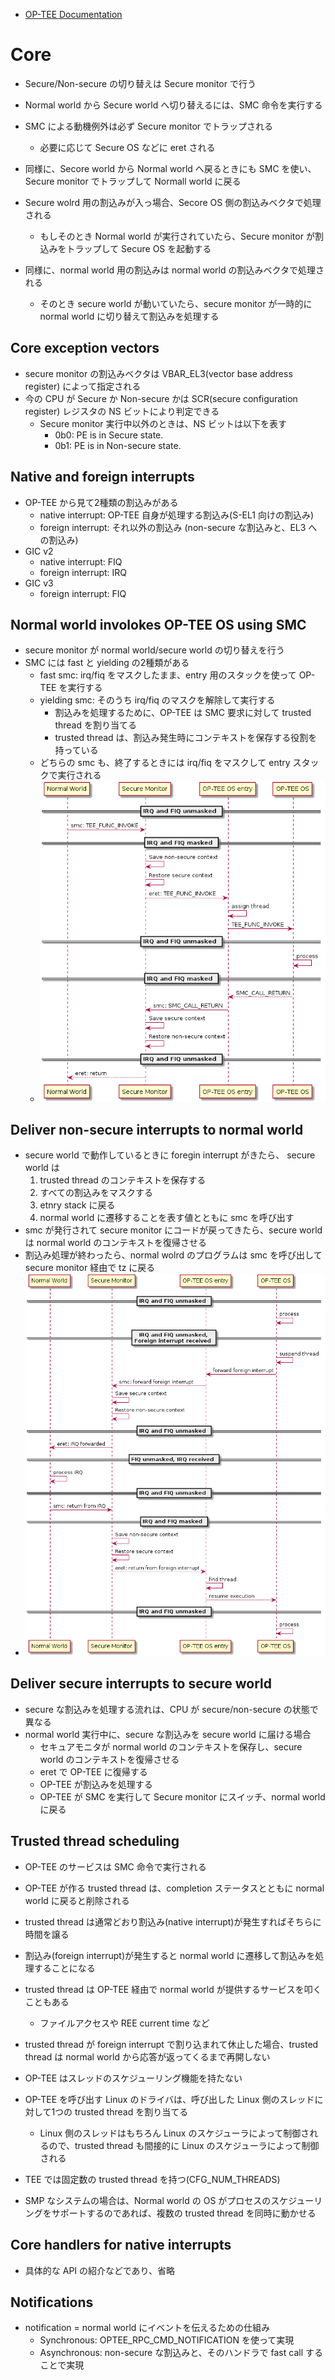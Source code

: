 - [OP-TEE Documentation](https://optee.readthedocs.io/en/latest/architecture/index.html)

# Core
- Secure/Non-secure の切り替えは Secure monitor で行う
- Normal world から Secure world へ切り替えるには、SMC 命令を実行する
- SMC による動機例外は必ず Secure monitor でトラップされる
  - 必要に応じて Secure OS などに eret される
- 同様に、Secore world から Normal world へ戻るときにも SMC を使い、Secure monitor でトラップして Normall world に戻る

- Secure wolrd 用の割込みが入っ場合、Secore OS 側の割込みベクタで処理される
  - もしそのとき Normal world が実行されていたら、Secure monitor が割込みをトラップして Secure OS を起動する
- 同様に、normal world 用の割込みは normal world の割込みベクタで処理される
  - そのとき secure world が動いていたら、secure monitor が一時的に normal world に切り替えて割込みを処理する

## Core exception vectors
- secure monitor の割込みベクタは VBAR_EL3(vector base address register) によって指定される
- 今の CPU が Secure か Non-secure かは SCR(secure configuration register) レジスタの NS ビットにより判定できる
  - Secure monitor 実行中以外のときは、NS ビットは以下を表す
    - 0b0: PE is in Secure state.
    - 0b1: PE is in Non-secure state.

## Native and foreign interrupts
- OP-TEE から見て2種類の割込みがある
  - native interrupt: OP-TEE 自身が処理する割込み(S-EL1 向けの割込み)
  - foreign interrupt: それ以外の割込み (non-secure な割込みと、EL3 への割込み)
- GIC v2
  - native interrupt: FIQ
  - foreign interrupt: IRQ
- GIC v3
  - foreign interrupt: FIQ

## Normal world involokes OP-TEE OS using SMC
- secure monitor が normal world/secure world の切り替えを行う
- SMC には fast と yielding の2種類がある
  - fast smc: irq/fiq をマスクしたまま、entry 用のスタックを使って OP-TEE を実行する
  - yielding smc: そのうち irq/fiq のマスクを解除して実行する
    - 割込みを処理するために、OP-TEE は SMC 要求に対して trusted thread を割り当てる
    - trusted thread は、割込み発生時にコンテキストを保存する役割を持っている
  - どちらの smc も、終了するときには irq/fiq をマスクして entry スタックで実行される
  - ![SMC entry to secure world](smc_flow.png)

## Deliver non-secure interrupts to normal world
- secure world で動作しているときに foregin interrupt がきたら、 secure world は
  1. trusted thread のコンテキストを保存する
  2. すべての割込みをマスクする
  3. etnry stack に戻る
  4. normal world に遷移することを表す値とともに smc を呼び出す
- smc が発行されて secure monitor にコードが戻ってきたら、secure world は normal world のコンテキストを復帰させる
- 割込み処理が終わったら、normal wolrd のプログラムは smc を呼び出して secure monitor 経由で tz に戻る
- ![Foreign interrupt received in secure world and forwarded to normal world](foregin_interrupt.png)

## Deliver secure interrupts to secure world
- secure な割込みを処理する流れは、CPU が secure/non-secure の状態で異なる
- normal world 実行中に、secure な割込みを secure world に届ける場合
  - セキュアモニタが normal world のコンテキストを保存し、secure world のコンテキストを復帰させる
  - eret で OP-TEE に復帰する
  - OP-TEE が割込みを処理する
  - OP-TEE が SMC を実行して Secure monitor にスイッチ、normal world に戻る

## Trusted thread scheduling
- OP-TEE のサービスは SMC 命令で実行される
- OP-TEE が作る trusted thread は、completion ステータスとともに normal world に戻ると削除される
- trusted thread は通常どおり割込み(native interrupt)が発生すればそちらに時間を譲る
- 割込み(foreign interrupt)が発生すると normal world に遷移して割込みを処理することになる
- trusted thread は OP-TEE 経由で normal world が提供するサービスを叩くこともある
  - ファイルアクセスや REE current time など

- trusted thread が foreign interrupt で割り込まれて休止した場合、trusted thread は normal world から応答が返ってくるまで再開しない
- OP-TEE はスレッドのスケジューリング機能を持たない

- OP-TEE を呼び出す Linux のドライバは、呼び出した Linux 側のスレッドに対して1つの trusted thread を割り当てる
  - Linux 側のスレッドはもちろん Linux のスケジューラによって制御されるので、trusted thread も間接的に Linux のスケジューラによって制御される

- TEE では固定数の trusted thread を持つ(CFG_NUM_THREADS)
- SMP なシステムの場合は、Normal world の OS がプロセスのスケジューリングをサポートするのであれば、複数の trusted thread を同時に動かせる

## Core handlers for native interrupts
- 具体的な API の紹介などであり、省略

## Notifications
- notification = normal world にイベントを伝えるための仕組み
  - Synchronous: OPTEE_RPC_CMD_NOTIFICATION を使って実現
  - Asynchronous: non-secure な割込みと、そのハンドラで fast call することで実現


